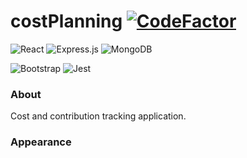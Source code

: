 # costPlanning [![CodeFactor](https://www.codefactor.io/repository/github/tmilardovich/costplanning/badge?s=a7a6d811d8061088c7cddebeac5e05084227f37c)](https://www.codefactor.io/repository/github/tmilardovich/costplanning)

<span><img alt="React" src="https://img.shields.io/badge/react%20-%2320232a.svg?&style=for-the-badge&logo=react&logoColor=%2361DAFB"/></span>
<span><img alt="Express.js" src="https://img.shields.io/badge/express.js%20-%23404d59.svg?&style=for-the-badge"/></span>
<span><img alt="MongoDB" src ="https://img.shields.io/badge/MongoDB-%234ea94b.svg?&style=for-the-badge&logo=mongodb&logoColor=white"/></span>


  <span><img alt="Bootstrap" src="https://img.shields.io/badge/bootstrap%20-%23563D7C.svg?&style=for-the-badge&logo=bootstrap&logoColor=white"/></span>
  <span><img alt="Jest" src="https://img.shields.io/badge/-jest-%23C21325?&style=for-the-badge&logo=jest&logoColor=white"/></span>
  
  ### About
Cost and contribution tracking application.


### Appearance
